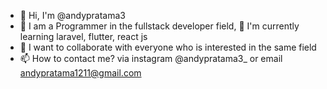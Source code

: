 - 👋 Hi, I'm @andypratama3
- 👀 I am a Programmer in the fullstack developer field,
 🌱 I'm currently learning laravel, flutter, react js
- 💞️ I want to collaborate with everyone who is interested in the same field
- 📫 How to contact me? via instagram @andypratama3_ or email andypratama1211@gmail.com
